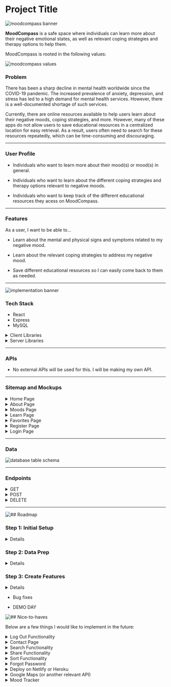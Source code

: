 # Project Title

![moodcompass banner](assets/images/mood-compass-banner.png)

**MoodCompass** is a safe space where individuals can learn more about their negative emotional states, as well as relevant coping strategies and therapy options to help them.

MoodCompass is rooted in the following values:

![moodcompass values](assets/images/mood-compass-values.png)

### Problem

There has been a sharp decline in mental health worldwide since the COVID-19 pandemic. The increased prevalence of anxiety, depression, and stress has led to a high demand for mental health services. However, there is a well-documented shortage of such services.

Currently, there are online resources available to help users learn about their negative moods, coping strategies, and more. However, many of these apps do not allow users to save educational resources in a centralized location for easy retrieval. As a result, users often need to search for these resources repeatedly, which can be time-consuming and discouraging.

---

### User Profile

- Individuals who want to learn more about their mood(s) or mood(s) in general.

- Individuals who want to learn about the different coping strategies and therapy options relevant to negative moods.

- Individuals who want to keep track of the different educational resources they acess on MoodCompass.

---

### Features

As a user, I want to be able to...

- Learn about the mental and physical signs and symptoms related to my negative mood.

- Learn about the relevant coping strategies to address my negative mood.

- Save different educational resources so I can easily come back to them as needed.

---

![implementation banner](assets/images/implementation-banner.png)

### Tech Stack

- React
- Express
- MySQL
<details>
  <summary>Client Libraries</summary>
    - react
    - react-router
    - axios
    - react-helmet-async
    - sass
    - joi
    - dayjs
    - react-redux
    - jest
</details>

<details>
  <summary>Server Libraries</summary>
    - Express.js
    - Knex.js
    - joi
    - bcryptjs for password hashing
    - jest
    - helmet
</details>

---

### APIs

- No external APIs will be used for this. I will be making my own API.

---

### Sitemap and Mockups

<details>
<summary>Home Page</summary>

![home page when not logged in mockup](assets/images/mood-compass-homepage.png)


Above is an example of the homepage when a user is not logged in. Users will be able to freely navigate the web app without having an account. However, current and future features will require users to have an account.

The homepage will consist of a welcome message, as well as a space for me to put updates (e.g., new added feature). 

I also did some visual chunking for my mockup here:

<details>
  <summary>Header Component</summary>

  - MoodCompass logo
  - Navigation bar
    - A dropdown menu with links will appear when a user hovers over "Learn"
  - Login button
    - Will look different depending on whether a user is signed in or not
</details>

<details>
  <summary>Hero Component</summary>

  - Hero image
  - MoodCompass catchline
</details>

<details>
  <summary>Footer Component</summary>

  - Connect
    - LinkedIn, GitHub
  - MoodCompass logo
</details>

<details>
  <summary>Main Body/Content</summary>

  This is where the content of each page will be rendered.
</details>

---

#### Logged in User Homepage

![home page when logged in mockup](assets/images/mood-compass-loggedin-homepage.png)

This is an example of what the homepage would look like when a user is signed in. The login button will now say **"Hi, user"**, and the **"Favorites"** link will appear. This feature is only available for users.
</details>

<details>
<summary>About Page</summary>

![about page mockup](assets/images/mood-compass-about-page.png)

This page will provide more information on MoodCompass, such as why it was created, its purpose, values, etc. I will also provide a blurb about myself as well to connect with my users.
</details>

<details>
<summary>Moods Page</summary>

![moods page mockup](assets/images/mood-compass-moods-page.png)

This page will list cards of different moods that users can click to learn more about. For this capstone, I will be working with two moods. I plan on adding more in the future.

#### Specific Mood Page Example

![anxiety information page mockup](assets/images/mood-compass-anxiety-page.png)
</details>

<details>
<summary>Learn Page</summary>

Currently there isn't a "Learn" page since it is a hoverable dropdown menu. This dropdown menu will provide links to two pages: educational resources and coping strategies.

Although not depicted in the mockups, I plan on adding a favorite button or icon on each resource page. Favoriting a resource will add it to a user's favorites list. A modal prompting user registration will be activated if a user attempts to favorite a resource without an account.

#### Educational Resources Page

![educational resources page mockup](assets/images/mood-compass-educational-resources-page.png)

This page display educational resources as cards. The educational resources will provide more information on negative emotional states, as well as health promotion education. Users can click on the card to be redirected to the resource.

##### Specific Educational Resource Page

![mind connection educational resource page mockup](assets/images/mood-compass-mind-connection-page.png)

#### Coping Strategies Page

![coping strategies page mockup](assets/images/mood-compass-coping-strategies-page.png)

This page is similar to the educational resource page, but its content differs. Here, users can click on a card to learn more about different coping strategies.

##### Specific Coping Strategies Page

![emotion regulation page mockup](assets/images/mood-compass-emotion-regulation-page.png)
</details>

<details>
<summary>Favorites Page</summary>

![favorites page mockup](assets/images/mood-compass-favorites-page.png)

This page is only accessible to users who are registered and signed it, and therefore will be conditionally rendered. 

This page provides a centralized location for users to revisit to find the list of resources they saved on their account.

Users will have the ability to unfavorite (delete) resources.
</details>

<details>
<summary>Register Page</summary>

![register page mockup](assets/images/mood-compass-register-page.png)

This is a simple page for users to register for an account. In order to register, users will have to complete the form by filling out the username, email, and password input fields.

I am currently undecided on what I want to place on the right. Below are my current ideas for that space:

- Image
- Quote
- A blurb about the features users will have access to with an account, *albeit it is not a lot at the moment...*

If I use an image or quote, I would like it to be something empowering.
</details>

<details>
<summary>Login Page</summary>

![login page mockup](assets/images/mood-compass-login-page.png)

This page will allow users to log into the web app with their username and password. Below the login button is an option for users to register for an account if they do not have one yet.

I wanted to keep the register and login page similar. However, the login page will have some kind of welcome back message to the right of the login form.
</details>

---

### Data

![database table schema](assets/images/database-table-schema.png)

---

### Endpoints

<details>
<summary>GET</summary><br>

```GET /api/moods```
- Retrieve a list of all available moods

Response body example:
```json
[
  { "id": "1", "name": "Anxiety" },
  { "id": "2", "name": "Depression" },
  { "id": "3", "name": "Stress" }
]
```

---

```GET /api/moods/:id```

- Retrieve detailed information about a specific mood, including its educational resources and coping strategies.

- Parameters:
    - ```id``` (e.g., "1" for anxiety)

Response body example:
```json
{
  "mood": {
    "id": "1",
    "name": "Anxiety",
    "description": "Anxiety is a feeling of worry, nervousness, or unease about something with an uncertain outcome.",
    "educationalResources": [
      {
        "id": "101",
        "title": "Understanding Anxiety",
        "description": "An article explaining what anxiety is, its symptoms, and potential causes.",
        "content": "Full text of the article about understanding anxiety."
      },
      {
        "id": "102",
        "title": "Managing Anxiety",
        "description": "A guide to managing anxiety through various techniques and lifestyle changes.",
        "content": "Detailed guide on techniques to manage anxiety."
      }
    ],
    "copingStrategies": [
      {
        "id": "201",
        "strategy": "Deep Breathing Exercises",
        "description": "A technique to help calm the mind and body through controlled breathing.",
        "content": "Detailed instructions on how to perform deep breathing exercises."
      },
      {
        "id": "202",
        "strategy": "Progressive Muscle Relaxation",
        "description": "A method to reduce muscle tension and anxiety.",
        "content": "Step-by-step guide to practicing progressive muscle relaxation."
      }
    ]
  }
}
```

---

```GET /api/educational/resources```

- Retrieve a list of all educational resources available.

```json
[
  {
    "id": "101",
    "title": "Understanding Anxiety",
    "description": "An article explaining what anxiety is, its symptoms, and potential causes.",
    "content": "Full text of the article about understanding anxiety."
  },
  {
    "id": "102",
    "title": "Managing Anxiety",
    "description": "A guide to managing anxiety through various techniques and lifestyle changes.",
    "content": "Detailed guide on techniques to manage anxiety."
  }
]

```

```GET /api/educational-resources/:id```

- Retrieve detailed information about a specific educational resource.

- Parameters:
    - ```id``` (e.g., 101)

Response body example:
```json
{
  "id": "101",
  "title": "Understanding Anxiety",
  "description": "An article explaining what anxiety is, its symptoms, and potential causes.",
  "content": "Full text of the article about understanding anxiety."
}
```

---

```GET /api/coping-strategies```

- Retrieve a list of all coping strategies

Response body example:
```json
[
  {
    "id": "201",
    "strategy": "Deep Breathing Exercises",
    "description": "A technique to help calm the mind and body through controlled breathing.",
    "content": "Detailed instructions on how to perform deep breathing exercises."
  },
  {
    "id": "202",
    "strategy": "Progressive Muscle Relaxation",
    "description": "A method to reduce muscle tension and anxiety.",
    "content": "Step-by-step guide to practicing progressive muscle relaxation."
  }
]
```

--- 
```GET /api/coping-strategies/:id```

- Retrieve detailed information about a specific coping strategy.

- Parameters:
    - ```id``` (e.g., 201)

Response body example:
```json
{
  "id": "201",
  "strategy": "Deep Breathing Exercises",
  "description": "A technique to help calm the mind and body through controlled breathing.",
  "content": "Detailed instructions on how to perform deep breathing exercises."
}
```

---

```GET /api/users/:id/favorites```

- Retrieve all saved items for the user

- Parameters:
    - ```id``` (user id)

Response body example:
```json
[
  {
    "id": "101",
    "type": "educational-resource",  // or "coping-strategy"
    "title": "Understanding Anxiety",  // Relevant for educational resources
    "strategy": "Deep Breathing Exercises",  // Relevant for coping strategies
    "description": "An article explaining what anxiety is.",  // Relevant for educational resources
    "content": "Full text of the article about understanding anxiety.",  // Relevant for educational resources
    "savedAt": "2024-09-09T12:00:00Z"
  },
  {
    "id": "202",
    "type": "coping-strategy",
    "strategy": "Progressive Muscle Relaxation",
    "description": "A method to reduce muscle tension and anxiety.",
    "content": "Step-by-step guide to practicing progressive muscle relaxation.",
    "savedAt": "2024-09-10T15:30:00Z"
  }
]
```
</details>

<details>
<summary>POST</summary><br>

```POST /api/users/register```

- Create a new user account

Request body example:
```json
{
  "username": "user123",
  "email": "user@example.com",
  "password": "securepassword"
}
```

Response body example:
```json
{
  "message": "User registered successfully.",
  "user": {
    "id": "123",
    "username": "user123",
    "email": "user@example.com"
  }
}
```

---

```POST /api/users/login```

- Authenticate a user and return a token

Request body example:
```json
{
  "email": "user@example.com",
  "password": "securepassword"
}
```

Response body example:
```json
{
  "message": "Login successful.",
  "token": "jwt-token-here",
  "user": {
    "id": "123",
    "username": "user123",
    "email": "user@example.com"
  }
}
```

---

```POST /api/users/:id/favorites```

- Saves a resource or coping strategy to the user's favorites

- Parameters:
    - ```id``` (user id)

Request body example:
```json
{
  "type": "educational-resource",  // or "coping-strategy"
  "itemId": "101"  // ID of the resource or strategy to be saved
}
```

Response body example:
```json
{
  "message": "Item saved successfully.",
  "savedItem": {
    "id": "101",
    "type": "educational-resource",  // or "coping-strategy"
    "title": "Understanding Anxiety",  // Relevant for educational resources
    "strategy": "Deep Breathing Exercises",  // Relevant for coping strategies
    "description": "An article explaining what anxiety is.",  // Relevant for educational resources
    "content": "Full text of the article about understanding anxiety."  // Relevant for educational resources
  }
}
```
</details>

<details>
  <summary>DELETE</summary><br>

```DELETE /api/users/:id/favorites/:itemId```

- Deletes a specific item from the user's favorites

- Parameters:
    - ```id``` (user id)
    - ```itemId``` (id of the item to be remvoed)

Request body example:
```json
{
  "type": "educational-resource"  // or "coping-strategy"
}
```

Response body example:
```json
{
  "message": "Item removed from favorites."
}
```
</details>

---

![## Roadmap](assets/images/roadmap-banner.png)

### Step 1: Initial Setup

<details>
<summary>Details</summary>

  - Create repository
    - Within the root directory is:
      - Client directory
      - Server directory
  - Create relavant folders and files in client and server directory (e.g., components, styles, controllers, middlewares, etc)
  - Delete generated Vite files and folders that will not be used
  - Implement boilerplate codes
  - Create components *(informed by visual chunking)*
  - Set up BrowserRouter and routes in client
  - Set up routes and placeholder 200 responses in server
</details>

### Step 2: Data Prep

<details>
<summary>Details</summary>

  - Create migration tables

  ![alt text](assets/images/data-collection-plan.png)

  - Create seeds with sample data
</details>

### Step 3: Create Features

<details>
  <summary>Details</summary>
  
  - Feature: Home page

  - Feature: My Story page

  <details>
      <summary>Feature: Mood list</summary>

      - Implement moods list page
      - Create ```GET /api/moods```
  </details>

  <details>
      <summary>Feature: View mood</summary>

      - Implement view mood page
      - Create ```GET /api/moods/:id```
  </details>

  <details>
      <summary>Feature: Educational resource list</summary>

      - Implement educational resource list page
      - Create ```GET /api/educational-resources```
  </details>

  <details>
    <summary>Feature: View educational resource</summary>

      - Implement view educational resource page
      - Create ```GET /api/educational-resources/:id```
  </details>

  <details>
    <summary>Feature: View coping strategies</summary>

      - Implement view coping strategies page
      - Create ```GET /api/coping-strategies```
  </details>

  <details>
    <summary>Feature: View coping strategy</summary>

      - Implement view coping strategy page
      - Create ```GET /api/coping-strategies/:id```
  </details>

  <details>
    <summary>Feature: Create account</summary>

      - Implement register page and form
      - Create ```POST /users/register```
  </details>

  <details>
    <summary>Feature: Login</summary>

      - Implement login page + form
      - Create ```POST /users/login```
  </details>

  <details>
    <summary>Feature: Implement JWT tokens</summary>

      - Implement bryptjs for password hashing
  </details>

  <details>
    <summary>Feature: Add favorite</summary>

      - Implement function for a user to favorite a resource or coping strategy
      - Create ```POST /api/users/:id/favorites```
  </details>

  <details>
    <summary>Feature: View favorites</summary>

      - Implement a view favorites page
      - Create ```GET /api/users/:id/favorites```
  </details>

  <details>
    <summary>Feature: Delete favorite</summary>

      - Implement function for a user to delete an item from their favorites page
      - Create ```DELETE /api/users/:id/favorites/:itemId```
  </details>
</details>

- Bug fixes

- DEMO DAY

![## Nice-to-haves](assets/images/nice-to-haves-banner.png)

Below are a few things I would like to implement in the future:

<details>
<summary>Log Out Functionality</summary>

  It makes sense for users to be able to log out if they can log in. I am hoping to implement this during my capstone, but if not I will implement it afterwards.
</details>

<details>
  <summary>Contact Page</summary>

  Although users can connect with me via socials, it would be more convenient if there is a page with a form they can use to contact me when they have questions, feedback, etc.
</details>

<details>
  <summary>Search Functionality</summary>

  It would be great if users can search for resources available. This would be useful when more content is added. It would make things more accessible as the web app grows larger.
</details>

<details>
  <summary>Share Functionality</summary>

  Mental health education and resources should be available for <i>everyone</i>. One way to spread available education and resources is to add a share button. By clicking that, users can share it with others through things such as social media, email, etc.
</details>

<details>
  <summary>Sort Functionality</summary>

  It would be useful for users to be able to sort moods and resources (alphabetically, newest to oldest, oldest to newest, etc). I would also like to add an option for users to reorganize and sort their favorites list.
</details>

<details>
  <summary>Forgot Password</summary>

  I do not want users to *ever* lose access to their saves resources. Therefore, it would be useful to have way for them to retrieve their lost password.
</details>

<details>
  <summary>Deploy on Netlify or Heroku</summary>

  I would love to deploy my web app for others to use. However, before that, I would like to gather feedback from key stakeholders within the healthcare and mental health sector. I think it would be helpful to deploy my web app and provide them with the URL so that they can review it.
</details>

<details>
  <summary>Google Maps (or another relevant API)</summary>

  I would love to add a page where users can input their location to find the closest mental health supports. I think this would be a great feature and make MoodCompass more of a "one-stop-shop" for mental health education and resources.
</details>

<details>
  <summary>Mood Tracker</summary>

  A feature where users can track their mood would be useful in establishing patterns (e.g., triggers, negative thinking, protective factors, etc). Users can also share this data with their healthcare provider.

  To encourage daily use of a mood tracker, it would be beneficial to add an incentive. For example, medals or even a game! A fun game would be growing your own garden. For example, every mood a user tracks will take care of a plant in their garden.

  However, this may be a late feature due to legislation surrounding the privacy and confidentiality of patient health information. A lot of care will need to go into implementing this.
</details>